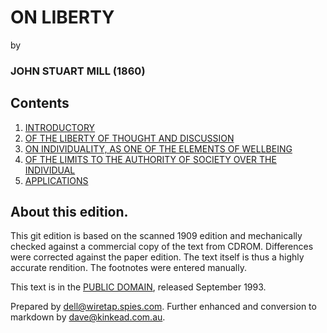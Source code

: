 # ON LIBERTY

by

### JOHN STUART MILL (1860)

## Contents

1. [INTRODUCTORY](chapter-1.md)
2. [OF THE LIBERTY OF THOUGHT AND DISCUSSION](chapter-2.md)
3. [ON INDIVIDUALITY, AS ONE OF THE ELEMENTS OF WELLBEING](chapter-3.md)
4. [OF THE LIMITS TO THE AUTHORITY OF SOCIETY OVER THE INDIVIDUAL](chapter-4.md)
5. [APPLICATIONS](chapter-5.md)

## About this edition.

This git edition is based on the scanned 1909 edition and mechanically checked against a commercial copy of the text from CDROM. Differences were corrected against the paper edition. The text itself is thus a highly accurate rendition. The footnotes were entered manually.

This text is in the [PUBLIC DOMAIN](license), released September 1993.

Prepared by <dell@wiretap.spies.com>. Further enhanced and conversion to markdown by <dave@kinkead.com.au>.